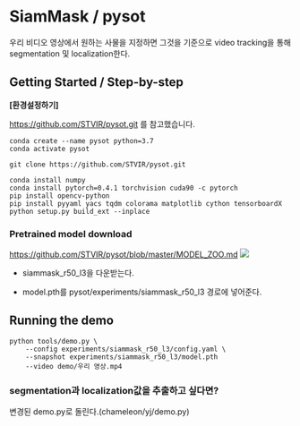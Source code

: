 # SiamMask / pysot
 

우리 비디오 영상에서 원하는 사물을 지정하면 그것을 기준으로 video tracking을 통해 segmentation 및 localization한다. 



   
## Getting Started / Step-by-step
**[환경설정하기]**

https://github.com/STVIR/pysot.git 를 참고했습니다.
```
conda create --name pysot python=3.7
conda activate pysot
```
```
git clone https://github.com/STVIR/pysot.git

conda install numpy
conda install pytorch=0.4.1 torchvision cuda90 -c pytorch
pip install opencv-python
pip install pyyaml yacs tqdm colorama matplotlib cython tensorboardX
python setup.py build_ext --inplace
```




   
### Pretrained model download
https://github.com/STVIR/pysot/blob/master/MODEL_ZOO.md
<img src="https://user-images.githubusercontent.com/75197237/100544850-f6fc9480-329b-11eb-921c-7a394b38663e.PNG"></img>
+ siammask_r50_l3을 다운받는다.

+ model.pth를 pysot/experiments/siammask_r50_l3 경로에 넣어준다.                                                                                                           


   
## Running the demo
```
python tools/demo.py \
    --config experiments/siammask_r50_l3/config.yaml \
    --snapshot experiments/siammask_r50_l3/model.pth
    --video demo/우리 영상.mp4 
```



   
### segmentation과 localization값을 추출하고 싶다면?

변경된 demo.py로 돌린다.(chameleon/yj/demo.py)
